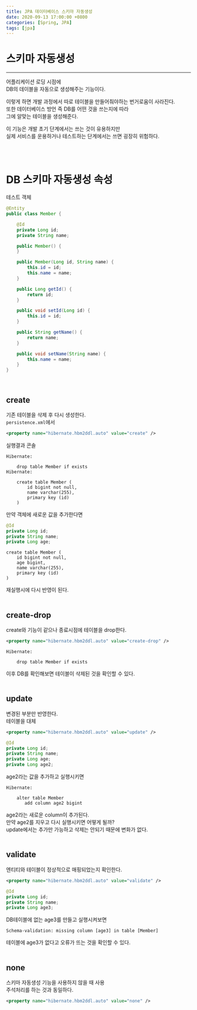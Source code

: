 ```yaml
---
title: JPA 데이터베이스 스키마 자동생성
date: 2020-09-13 17:00:00 +0800
categories: [Spring, JPA]
tags: [jpa]
---
```


# 스키마 자동생성
---
어플리케이션 로딩 시점에  
DB의 데이블을 자동으로 생성해주는 기능이다.  

이렇게 하면 개발 과정에서 따로 테이블을 만들어줘야하는 번거로움이 사라진다.  
또한 데이터베이스 방언 즉 DB를 어떤 것을 쓰는지에 따라  
그에 알맞는 테이블을 생성해준다.  

이 기능은 개발 초기 단계에서는 쓰는 것이 유용하지만  
실제 서비스를 운용하거나 테스트하는 단계에서는 쓰면 굉장히 위험하다.  

<br><br>

# DB 스키마 자동생성 속성
테스트 객체
```java
@Entity
public class Member {

    @Id
    private Long id;
    private String name;

    public Member() {
    }

    public Member(Long id, String name) {
        this.id = id;
        this.name = name;
    }

    public Long getId() {
        return id;
    }

    public void setId(Long id) {
        this.id = id;
    }

    public String getName() {
        return name;
    }

    public void setName(String name) {
        this.name = name;
    }
}
```
<br>

## create
기존 테이블을 삭제 후 다시 생성한다.  
`persistence.xml`에서 
```xml
<property name="hibernate.hbm2ddl.auto" value="create" />
```

실행결과 콘솔
```
Hibernate: 
    
    drop table Member if exists
Hibernate: 
    
    create table Member (
        id bigint not null,
        name varchar(255),
        primary key (id)
    )
```

만약 객체에 새로운 값을 추가한다면  
```java
@Id
private Long id;
private String name;
private Long age;
```

```
create table Member (
    id bigint not null,
    age bigint,
    name varchar(255),
    primary key (id)
)
```
재실행시에 다시 반영이 된다.  
<br>

## create-drop
create와 기능이 같으나 종료시점에 테이블을 drop한다.  
```xml
<property name="hibernate.hbm2ddl.auto" value="create-drop" />
```

```
Hibernate: 
    
    drop table Member if exists
```
이후 DB를 확인해보면 테이블이 삭제된 것을 확인할 수 있다.  
<br>

## update
변경된 부분만 반영한다.  
테이블을 대체  
```xml
<property name="hibernate.hbm2ddl.auto" value="update" />
```

```java
@Id
private Long id;
private String name;
private Long age;
private Long age2;
```
age2라는 값을 추가하고 실행시키면  

```
Hibernate: 
    
    alter table Member 
       add column age2 bigint
```
age2라는 새로운 column이 추가된다.  
만약 age2를 지우고 다시 실행시키면 어떻게 될까?  
update에서는 추가만 가능하고 삭제는 안되기 때문에 변화가 없다.  
<br>

## validate
엔티티와 테이블이 정상적으로 매핑되었는지 확인한다.  
```xml
<property name="hibernate.hbm2ddl.auto" value="validate" />
```

```java
@Id
private Long id;
private String name;
private Long age3;
```
DB테이블에 없는 age3를 만들고 실행시켜보면  
```
Schema-validation: missing column [age3] in table [Member]
```
테이블에 age3가 없다고 오류가 뜨는 것을 확인할 수 있다.  
<br>

## none
스키마 자동생성 기능을 사용하지 않을 때 사용  
주석처리를 하는 것과 동일하다.  
```xml
<property name="hibernate.hbm2ddl.auto" value="none" />
```